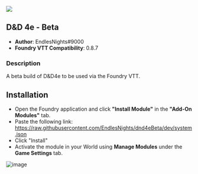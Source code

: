 ![](https://img.shields.io/badge/Foundry-v0.8.7-informational)

## D&D 4e - Beta
* **Author**: EndlesNights#9000
* **Foundry VTT Compatibility**: 0.8.7

### Description
A beta build of D&D4e to be used via the Foundry VTT.

## Installation
* Open the Foundry application and click **"Install Module"** in the **"Add-On Modules"** tab.
* Paste the following link: https://raw.githubusercontent.com/EndlesNights/dnd4eBeta/dev/system.json
* Click "Install"
* Activate the module in your World using **Manage Modules** under the **Game Settings** tab.

![image](https://user-images.githubusercontent.com/58280840/122214010-991a4d80-ce77-11eb-8b55-98f537e93ebf.png)
